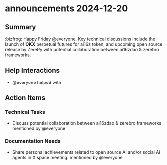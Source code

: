 # announcements 2024-12-20

## Summary
:bizfrog: Happy Friday @everyone. Key technical discussions include the launch of **OKX** perpetual futures for ai16z token, and upcoming open source release by ZerePy with potential collaboration between ai16zdao & zerebro frameworks.

## Help Interactions
- @everyone helped  with 

## Action Items

### Technical Tasks
- Discuss potential collaboration between ai16zdao & zerebro frameworks mentioned by @everyone

### Documentation Needs
- Share personal achievements related to open source AI and/or social Ai agents in X space meeting. mentioned by @everyone